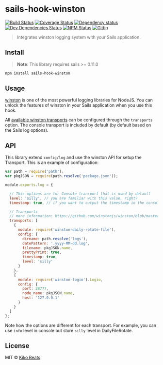# sails-hook-winston

[![Build Status](http://img.shields.io/travis/Kikobeats/sails-hook-winston/master.svg?style=flat)](https://travis-ci.org/Kikobeats/sails-hook-winston)
[![Coverage Status](https://coveralls.io/repos/github/Kikobeats/sails-hook-winston/badge.svg?branch=master)](https://coveralls.io/github/Kikobeats/sails-hook-winston?branch=master)
[![Dependency status](http://img.shields.io/david/Kikobeats/sails-hook-winston.svg?style=flat)](https://david-dm.org/Kikobeats/sails-hook-winston)
[![Dev Dependencies Status](http://img.shields.io/david/dev/Kikobeats/sails-hook-winston.svg?style=flat)](https://david-dm.org/Kikobeats/sails-hook-winston#info=devDependencies)
[![NPM Status](http://img.shields.io/npm/dm/sails-hook-winston.svg?style=flat)](https://www.npmjs.org/package/sails-hook-winston)
[![Gittip](http://img.shields.io/gittip/Kikobeats.svg?style=flat)](https://www.gittip.com/Kikobeats/)

> Integrates winston logging system with your Sails application.

## Install

> **Note**: This library requires sails >= 0.11.0

```bash
npm install sails-hook-winston
```
## Usage

[winston](https://github.com/winstonjs/winston) is one of the most powerful logging libraries for NodeJS. You can unlock the features of winston in your Sails application when you use this hook.

All [available winston transports](https://github.com/winstonjs/winston/blob/master/docs/transports.md) can be configured through the `transports` option.
The console transport is included by default (by default based on the Sails log options).

## API

This library extend `config/log` and use the winston API for setup the Transport. This is an example of configuration:

```js
var path = require('path');
var pkgJSON = require(path.resolve('package.json'));

module.exports.log = {

  // This options are for Console transport that is used by default
  level: 'silly', // you are familiar with this value, right?
  timestamp: true, // if you want to output the timestamp in the console transport

  // Transports
  // more information: https://github.com/winstonjs/winston/blob/master/docs/transports.md
  transports: [
    {
      module: require('winston-daily-rotate-file'),
      config: {
        dirname: path.resolve('logs'),
        datePattern: '.yyyy-MM-dd.log',
        filename: pkgJSON.name,
        prettyPrint: true,
        timestamp: true,
        level: 'silly'
      }
    },
    {
      module: require('winston-logio').Logio,
      config: {
        port: 28777,
        node_name: pkgJSON.name,
        host: '127.0.0.1'
      }
    }
  ]
};
```

Note how the options are different for each transport. For example, you can use `info` level in console but store `silly` level in DailyFileRotate.

## License

MIT © [Kiko Beats](http://www.kikobeats.com)
